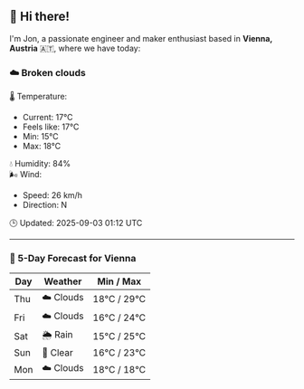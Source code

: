 ## 👋 Hi there!

I'm Jon, a passionate engineer and maker enthusiast based in **Vienna, Austria** 🇦🇹, where we have today:

### ☁️ Broken clouds 

🌡️ Temperature: 
* Current: 17°C
* Feels like: 17°C
* Min: 15°C 
* Max: 18°C  

💧 Humidity: 84%  
🌬️ Wind: 
* Speed: 26 km/h 
* Direction: N  

🕒 Updated: 2025-09-03 01:12 UTC

---

### 📅 5-Day Forecast for Vienna

| Day | Weather | Min / Max |
|-----|---------|------------|
| Thu | ☁️ Clouds | 18°C / 29°C |
| Fri | ☁️ Clouds | 16°C / 24°C |
| Sat | 🌦️ Rain | 15°C / 25°C |
| Sun | 🌙 Clear | 16°C / 23°C |
| Mon | ☁️ Clouds | 18°C / 18°C |
